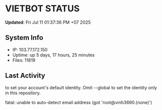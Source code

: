 # VIETBOT STATUS
**Updated**: Fri Jul 11 01:37:36 PM +07 2025

## System Info
- IP: 103.77.172.150
- Uptime: up 5 days, 17 hours, 25 minutes
- Files: 11819

## Last Activity

to set your account's default identity.
Omit --global to set the identity only in this repository.

fatal: unable to auto-detect email address (got 'root@vinh3690.(none)')
